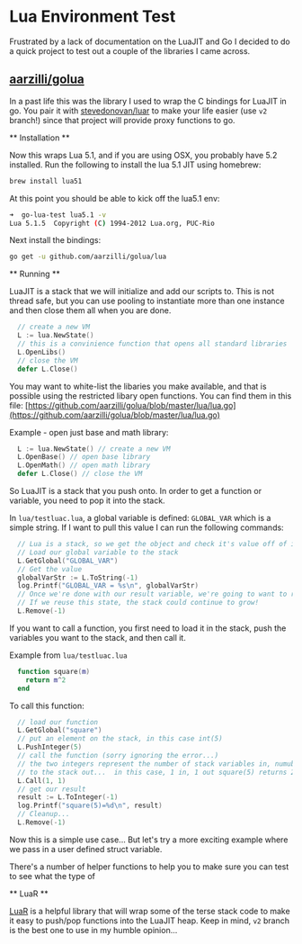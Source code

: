 Lua Environment Test
====================

Frustrated by a lack of documentation on the LuaJIT and Go I decided to do a quick project
to test out a couple of the libraries I came across. 

[aarzilli/golua](https://github.com/aarzilli/golua)
----------------
In a past life this was the library I used to wrap the C bindings for LuaJIT in go. You pair it with
[stevedonovan/luar](https://github.com/stevedonovan/luar) to make your life easier (use `v2` branch!)
since that project will provide proxy functions to go.

** Installation **

Now this wraps Lua 5.1, and if you are using OSX, you probably have 5.2 installed. Run the following to install the lua 5.1 JIT using homebrew:

```bash
brew install lua51
```

At this point you should be able to kick off the lua5.1 env:

```bash
➜  go-lua-test lua5.1 -v
Lua 5.1.5  Copyright (C) 1994-2012 Lua.org, PUC-Rio
```

Next install the bindings:

```bash
go get -u github.com/aarzilli/golua/lua
```

** Running ** 

LuaJIT is a stack that we will initialize and add our scripts to. This is not thread safe, but you can use pooling to instantiate more than one instance and then close them all when you are done.

```go
  // create a new VM
  L := lua.NewState()
  // this is a convinience function that opens all standard libraries
  L.OpenLibs()
  // close the VM
  defer L.Close()
```

You may want to white-list the libaries you make available, and that is possible using the restricted libary open functions.  You can find them in this file: [https://github.com/aarzilli/golua/blob/master/lua/lua.go](https://github.com/aarzilli/golua/blob/master/lua/lua.go)

Example - open just base and math library:

```go
  L := lua.NewState() // create a new VM
  L.OpenBase() // open base library
  L.OpenMath() // open math library
  defer L.Close() // close the VM
```

So LuaJIT is a stack that you push onto. In order to get a function or variable, you need to pop it into the stack.

In `lua/testluac.lua`, a global variable is defined: `GLOBAL_VAR` which is a simple string.  If I want to pull this value I can run the following commands:

```go
  // Lua is a stack, so we get the object and check it's value off of it.
  // Load our global variable to the stack
  L.GetGlobal("GLOBAL_VAR")
  // Get the value
  globalVarStr := L.ToString(-1)
  log.Printf("GLOBAL_VAR = %s\n", globalVarStr)
  // Once we're done with our result variable, we're going to want to remove it from the stack.
  // If we reuse this state, the stack could continue to grow!
  L.Remove(-1)
```

If you want to call a function, you first need to load it in the stack, push the variables you want to the stack, and then call it.

Example from `lua/testluac.lua`

```lua
  function square(m)
    return m^2
  end
```

To call this function: 

```go
  // load our function
  L.GetGlobal("square")
  // put an element on the stack, in this case int(5)
  L.PushInteger(5)
  // call the function (sorry ignoring the error...)
  // the two integers represent the number of stack variables in, numuber of variables pushed
  // to the stack out...  in this case, 1 in, 1 out square(5) returns 25
  L.Call(1, 1)
  // get our result
  result := L.ToInteger(-1)
  log.Printf("square(5)=%d\n", result)
  // Cleanup...
  L.Remove(-1)
```

Now this is a simple use case... But let's try a more exciting example where we pass in a user defined struct variable.




There's a number of helper functions to help you to make sure you can test to see what the type of 

** LuaR **

[LuaR](https://github.com/stevedonovan/luar/tree/v2) is a helpful library that will wrap some of the terse stack code to make it easy to push/pop functions into the LuaJIT heap.  Keep in mind, `v2` branch
is the best one to use in my humble opinion...



